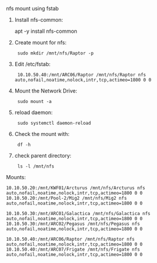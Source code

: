 nfs mount using fstab

1. Install nfs-common:

   apt -y install nfs-common
   
3. Create mount for nfs:

        sudo mkdir /mnt/nfs/Raptor -p
   
5. Edit /etc/fstab:

        10.10.50.40:/mnt/ARC06/Raptor /mnt/nfs/Raptor nfs auto,nofail,noatime,nolock,intr,tcp,actimeo=1800 0 0

6. Mount the Network Drive:

        sudo mount -a

7. reload daemon:

        sudo systemctl daemon-reload

7. Check the mount with:

        df -h

8. check parent directory: 

        ls -l /mnt/nfs







Mounts:

    
    10.10.50.20:/mnt/KWF01/Arcturus /mnt/nfs/Arcturus nfs auto,nofail,noatime,nolock,intr,tcp,actimeo=1800 0 0
    10.10.50.20:/mnt/Pool-2/Mig2 /mnt/nfs/Mig2 nfs auto,nofail,noatime,nolock,intr,tcp,actimeo=1800 0 0
    
    10.10.50.30:/mnt/ARC01/Galactica /mnt/nfs/Galactica nfs auto,nofail,noatime,nolock,intr,tcp,actimeo=1800 0 0
    10.10.50.30:/mnt/ARC02/Pegasus /mnt/nfs/Pegasus nfs auto,nofail,noatime,nolock,intr,tcp,actimeo=1800 0 0
    
    10.10.50.40:/mnt/ARC06/Raptor /mnt/nfs/Raptor nfs auto,nofail,noatime,nolock,intr,tcp,actimeo=1800 0 0
    10.10.50.40:/mnt/ARC07/Frigate /mnt/nfs/Frigate nfs auto,nofail,noatime,nolock,intr,tcp,actimeo=1800 0 0

